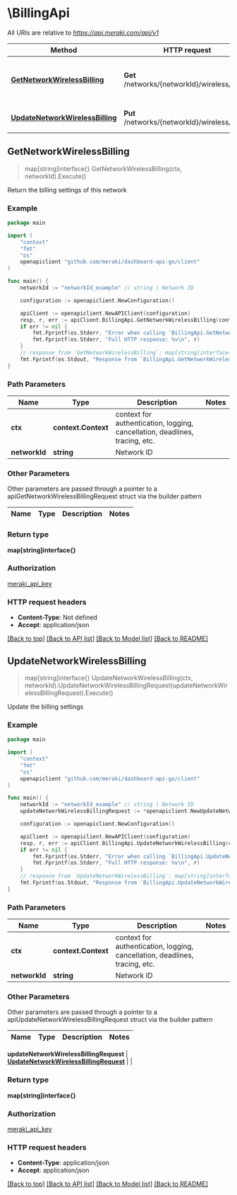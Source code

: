 # \BillingApi

All URIs are relative to *https://api.meraki.com/api/v1*

Method | HTTP request | Description
------------- | ------------- | -------------
[**GetNetworkWirelessBilling**](BillingApi.md#GetNetworkWirelessBilling) | **Get** /networks/{networkId}/wireless/billing | Return the billing settings of this network
[**UpdateNetworkWirelessBilling**](BillingApi.md#UpdateNetworkWirelessBilling) | **Put** /networks/{networkId}/wireless/billing | Update the billing settings



## GetNetworkWirelessBilling

> map[string]interface{} GetNetworkWirelessBilling(ctx, networkId).Execute()

Return the billing settings of this network



### Example

```go
package main

import (
    "context"
    "fmt"
    "os"
    openapiclient "github.com/meraki/dashboard-api-go/client"
)

func main() {
    networkId := "networkId_example" // string | Network ID

    configuration := openapiclient.NewConfiguration()

    apiClient := openapiclient.NewAPIClient(configuration)
    resp, r, err := apiClient.BillingApi.GetNetworkWirelessBilling(context.Background(), networkId).Execute()
    if err != nil {
        fmt.Fprintf(os.Stderr, "Error when calling `BillingApi.GetNetworkWirelessBilling``: %v\n", err)
        fmt.Fprintf(os.Stderr, "Full HTTP response: %v\n", r)
    }
    // response from `GetNetworkWirelessBilling`: map[string]interface{}
    fmt.Fprintf(os.Stdout, "Response from `BillingApi.GetNetworkWirelessBilling`: %v\n", resp)
}
```

### Path Parameters


Name | Type | Description  | Notes
------------- | ------------- | ------------- | -------------
**ctx** | **context.Context** | context for authentication, logging, cancellation, deadlines, tracing, etc.
**networkId** | **string** | Network ID | 

### Other Parameters

Other parameters are passed through a pointer to a apiGetNetworkWirelessBillingRequest struct via the builder pattern


Name | Type | Description  | Notes
------------- | ------------- | ------------- | -------------


### Return type

**map[string]interface{}**

### Authorization

[meraki_api_key](../README.md#meraki_api_key)

### HTTP request headers

- **Content-Type**: Not defined
- **Accept**: application/json

[[Back to top]](#) [[Back to API list]](../README.md#documentation-for-api-endpoints)
[[Back to Model list]](../README.md#documentation-for-models)
[[Back to README]](../README.md)


## UpdateNetworkWirelessBilling

> map[string]interface{} UpdateNetworkWirelessBilling(ctx, networkId).UpdateNetworkWirelessBillingRequest(updateNetworkWirelessBillingRequest).Execute()

Update the billing settings



### Example

```go
package main

import (
    "context"
    "fmt"
    "os"
    openapiclient "github.com/meraki/dashboard-api-go/client"
)

func main() {
    networkId := "networkId_example" // string | Network ID
    updateNetworkWirelessBillingRequest := *openapiclient.NewUpdateNetworkWirelessBillingRequest() // UpdateNetworkWirelessBillingRequest |  (optional)

    configuration := openapiclient.NewConfiguration()

    apiClient := openapiclient.NewAPIClient(configuration)
    resp, r, err := apiClient.BillingApi.UpdateNetworkWirelessBilling(context.Background(), networkId).UpdateNetworkWirelessBillingRequest(updateNetworkWirelessBillingRequest).Execute()
    if err != nil {
        fmt.Fprintf(os.Stderr, "Error when calling `BillingApi.UpdateNetworkWirelessBilling``: %v\n", err)
        fmt.Fprintf(os.Stderr, "Full HTTP response: %v\n", r)
    }
    // response from `UpdateNetworkWirelessBilling`: map[string]interface{}
    fmt.Fprintf(os.Stdout, "Response from `BillingApi.UpdateNetworkWirelessBilling`: %v\n", resp)
}
```

### Path Parameters


Name | Type | Description  | Notes
------------- | ------------- | ------------- | -------------
**ctx** | **context.Context** | context for authentication, logging, cancellation, deadlines, tracing, etc.
**networkId** | **string** | Network ID | 

### Other Parameters

Other parameters are passed through a pointer to a apiUpdateNetworkWirelessBillingRequest struct via the builder pattern


Name | Type | Description  | Notes
------------- | ------------- | ------------- | -------------

 **updateNetworkWirelessBillingRequest** | [**UpdateNetworkWirelessBillingRequest**](UpdateNetworkWirelessBillingRequest.md) |  | 

### Return type

**map[string]interface{}**

### Authorization

[meraki_api_key](../README.md#meraki_api_key)

### HTTP request headers

- **Content-Type**: application/json
- **Accept**: application/json

[[Back to top]](#) [[Back to API list]](../README.md#documentation-for-api-endpoints)
[[Back to Model list]](../README.md#documentation-for-models)
[[Back to README]](../README.md)

